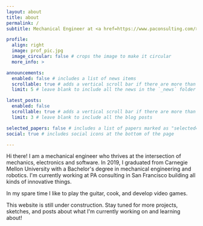 ```yaml
---
layout: about
title: about
permalink: /
subtitle: Mechanical Engineer at <a href=https://www.paconsulting.com/>PA Consulting</a>

profile:
  align: right
  image: prof_pic.jpg
  image_circular: false # crops the image to make it circular
  more_info: >

announcements:
  enabled: false # includes a list of news items
  scrollable: true # adds a vertical scroll bar if there are more than 3 news items
  limit: 5 # leave blank to include all the news in the `_news` folder

latest_posts:
  enabled: false
  scrollable: true # adds a vertical scroll bar if there are more than 3 new posts items
  limit: 3 # leave blank to include all the blog posts

selected_papers: false # includes a list of papers marked as "selected={true}"
social: true # includes social icons at the bottom of the page

---
```


Hi there! I am a mechanical engineer who thrives at the intersection of mechanics, electronics and software. 
In 2019, I graduated from Carnegie Mellon University with a Bachelor's degree in mechanical engineering and robotics. 
I'm currently working at PA consulting in San Francisco building all kinds of innovative things.

In my spare time I like to play the guitar, cook, and develop video games.

This website is still under construction. Stay tuned for more projects, sketches, and posts about what I'm currently working on and learning about!